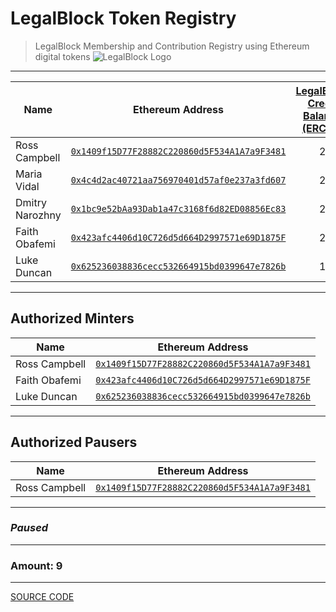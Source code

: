 # LegalBlock Token Registry
> LegalBlock Membership and Contribution Registry using Ethereum digital tokens
![LegalBlock Logo](https://cdn-images-1.medium.com/max/917/1*UacxhHfMtz5qfhuQl7eFUg@2x.png)
-----------------
| Name  | Ethereum Address | [LegalBlock Credit Balance (ERC20)](https://etherscan.io/token/0xc03707b4d8dc96e75691513a43232ee989ff9e30) |
|----------|:-------------:|:-------------:|
| Ross Campbell | [`0x1409f15D77F28882C220860d5F534A1A7a9F3481`](https://etherscan.io/address/0x1409f15D77F28882C220860d5F534A1A7a9F3481) | 2 |
| Maria Vidal | [`0x4c4d2ac40721aa756970401d57af0e237a3fd607`](https://etherscan.io/address/0x4c4d2ac40721aa756970401d57af0e237a3fd607) | 2 |
| Dmitry Narozhny | [`0x1bc9e52bAa93Dab1a47c3168f6d82ED08856Ec83`](https://etherscan.io/address/0x1bc9e52bAa93Dab1a47c3168f6d82ED08856Ec83) | 2 |
| Faith Obafemi | [`0x423afc4406d10C726d5d664D2997571e69D1875F`](https://etherscan.io/address/0x423afc4406d10C726d5d664D2997571e69D1875F) | 2 |
| Luke Duncan | [`0x625236038836cecc532664915bd0399647e7826b`](https://etherscan.io/address/0x625236038836cecc532664915bd0399647e7826b) | 1 |
-----------------
## Authorized Minters
| Name  | Ethereum Address | 
|----------|:-------------:|
| Ross Campbell | [`0x1409f15D77F28882C220860d5F534A1A7a9F3481`](https://etherscan.io/address/0x1409f15D77F28882C220860d5F534A1A7a9F3481) | 
| Faith Obafemi | [`0x423afc4406d10C726d5d664D2997571e69D1875F`](https://etherscan.io/address/0x423afc4406d10C726d5d664D2997571e69D1875F) | 
| Luke Duncan | [`0x625236038836cecc532664915bd0399647e7826b`](https://etherscan.io/address/0x625236038836cecc532664915bd0399647e7826b) | 
-----------------
## Authorized Pausers
| Name  | Ethereum Address | 
|----------|:-------------:|
| Ross Campbell | [`0x1409f15D77F28882C220860d5F534A1A7a9F3481`](https://etherscan.io/address/0x1409f15D77F28882C220860d5F534A1A7a9F3481) | 
-----------------
### *Paused*
-----------------
### Amount: 9
-----------------
[SOURCE CODE](.github/Sources)
